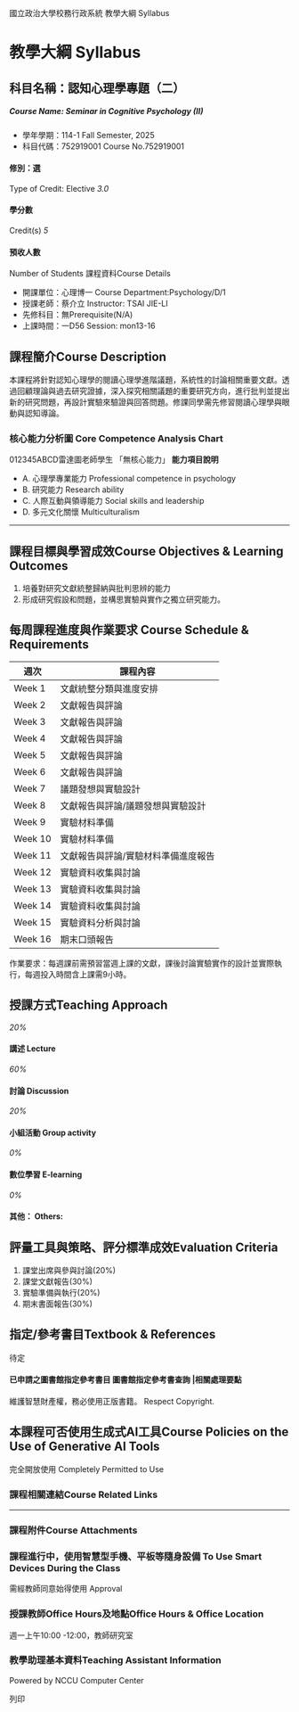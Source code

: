 國立政治大學校務行政系統 教學大綱 Syllabus
# 教學大綱 Syllabus
##  科目名稱：認知心理學專題（二） 
#####  Course Name: Seminar in Cognitive Psychology (II)
  * 學年學期：114-1 Fall Semester, 2025 
  * 科目代碼：752919001 Course No.752919001


#### 修別：選
Type of Credit: Elective 
_3.0_
#### 學分數
Credit(s)
_5_
#### 預收人數
Number of Students
課程資料Course Details
  * 開課單位：心理博一 Course Department:Psychology/D/1 
  * 授課老師：蔡介立 Instructor: TSAI JIE-LI 
  * 先修科目：無Prerequisite(N/A)
  * 上課時間：一D56 Session: mon13-16


##  課程簡介Course Description
本課程將針對認知心理學的閱讀心理學進階議題，系統性的討論相關重要文獻。透過回顧理論與過去研究證據，深入探究相關議題的重要研究方向，進行批判並提出新的研究問題，再設計實驗來驗證與回答問題。修課同學需先修習閱讀心理學與眼動與認知導論。
###  核心能力分析圖 Core Competence Analysis Chart
012345ABCD雷達圖老師學生
「無核心能力」 
**能力項目說明**
  * A. 心理學專業能力 Professional competence in psychology
  * B. 研究能力 Research ability
  * C. 人際互動與領導能力 Social skills and leadership
  * D. 多元文化關懷 Multiculturalism


* * *
##  課程目標與學習成效Course Objectives & Learning Outcomes 
1. 培養對研究文獻統整歸納與批判思辨的能力  
2. 形成研究假設和問題，並構思實驗與實作之獨立研究能力。  

##  每周課程進度與作業要求 Course Schedule & Requirements
週次 |  課程內容  
---|---  
Week 1 |  文獻統整分類與進度安排  
Week 2 |  文獻報告與評論  
Week 3 |  文獻報告與評論  
Week 4 |  文獻報告與評論  
Week 5 |  文獻報告與評論  
Week 6 |  文獻報告與評論  
Week 7 |  議題發想與實驗設計  
Week 8 |  文獻報告與評論/議題發想與實驗設計  
Week 9 |  實驗材料準備  
Week 10 |  實驗材料準備  
Week 11 |  文獻報告與評論/實驗材料準備進度報告  
Week 12 |  實驗資料收集與討論  
Week 13 |  實驗資料收集與討論  
Week 14 |  實驗資料收集與討論  
Week 15 |  實驗資料分析與討論  
Week 16 |  期末口頭報告  
作業要求：每週課前需預習當週上課的文獻，課後討論實驗實作的設計並實際執行，每週投入時間含上課需9小時。
##  授課方式Teaching Approach
_20%_
####  講述 Lecture
_60%_
####  討論 Discussion
_20%_
####  小組活動 Group activity
_0%_
####  數位學習 E-learning
_0%_
####  其他： Others:
##  評量工具與策略、評分標準成效Evaluation Criteria
  1. 課堂出席與參與討論(20%)
  2. 課堂文獻報告(30%) 
  3. 實驗準備與執行(20%)
  4. 期末書面報告(30%)


##  指定/參考書目Textbook & References
待定
####  已申請之圖書館指定參考書目  圖書館指定參考書查詢 |相關處理要點
維護智慧財產權，務必使用正版書籍。 Respect Copyright.
##  本課程可否使用生成式AI工具Course Policies on the Use of Generative AI Tools
完全開放使用 Completely Permitted to Use
###  課程相關連結Course Related Links
* * *
###  課程附件Course Attachments
###  課程進行中，使用智慧型手機、平板等隨身設備 To Use Smart Devices During the Class
需經教師同意始得使用  Approval
###  授課教師Office Hours及地點Office Hours & Office Location
週一上午10:00 -12:00，教師研究室
###  教學助理基本資料Teaching Assistant Information
Powered by NCCU Computer Center
  
列印
